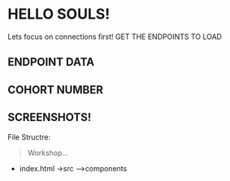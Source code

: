 # HELLO SOULS!

Lets focus on connections first!
GET THE ENDPOINTS TO LOAD 
## ENDPOINT DATA

## COHORT NUMBER

## SCREENSHOTS!

File Structre:
>Workshop...
- index.html
->src
-->components

